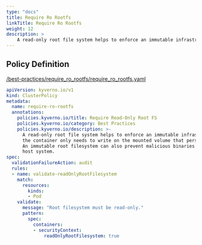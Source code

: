 ```yaml
---
type: "docs"
title: Require Ro Rootfs
linkTitle: Require Ro Rootfs
weight: 12
description: >
    A read-only root file system helps to enforce an immutable infrastructure strategy;  the container only needs to write on the mounted volume that persists the state.  An immutable root filesystem can also prevent malicious binaries from writing to the  host system.
---
```


## Policy Definition
<a href="https://github.com/kyverno/policies/raw/main//best-practices/require_ro_rootfs/require_ro_rootfs.yaml" target="-blank">/best-practices/require_ro_rootfs/require_ro_rootfs.yaml</a>

```yaml
apiVersion: kyverno.io/v1
kind: ClusterPolicy
metadata:
  name: require-ro-rootfs
  annotations:
    policies.kyverno.io/title: Require Read-Only Root FS
    policies.kyverno.io/category: Best Practices
    policies.kyverno.io/description: >-
      A read-only root file system helps to enforce an immutable infrastructure strategy; 
      the container only needs to write on the mounted volume that persists the state. 
      An immutable root filesystem can also prevent malicious binaries from writing to the 
      host system.
spec:
  validationFailureAction: audit
  rules:
  - name: validate-readOnlyRootFilesystem
    match:
      resources:
        kinds:
        - Pod
    validate:
      message: "Root filesystem must be read-only."
      pattern:
        spec:
          containers:
          - securityContext:
              readOnlyRootFilesystem: true
```
